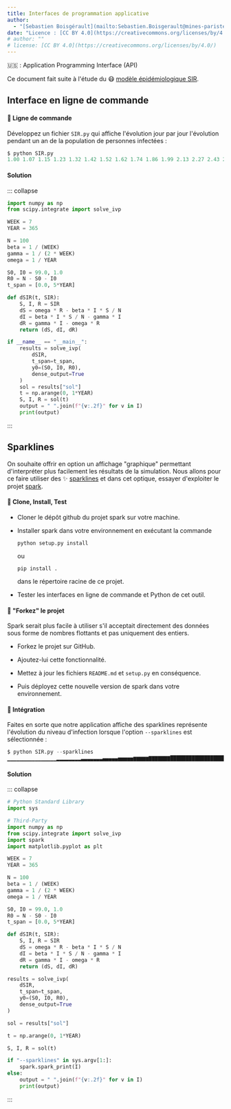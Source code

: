 ```yaml
---
title: Interfaces de programmation applicative
author: 
  - "[Sebastien Boisgérault](mailto:Sebastien.Boisgerault@mines-paristech.fr), MINES ParisTech"
date: "Licence : [CC BY 4.0](https://creativecommons.org/licenses/by/4.0/)"
# author: ""
# license: [CC BY 4.0](https://creativecommons.org/licenses/by/4.0/)
---
```


🇺🇸 : Application Programming Interface (API)

Ce document fait suite à l'étude du 😷 [modèle épidémiologique SIR].

[modèle épidémiologique SIR]: https://boisgera.github.io/python-advanced-companion/tps/fonctions/


## Interface en ligne de commande

#### 🚀 Ligne de commande

Développez un fichier `SIR.py` qui affiche l'évolution jour par jour 
l'évolution pendant un an de la population de personnes infectées :

``` python
$ python SIR.py
1.00 1.07 1.15 1.23 1.32 1.42 1.52 1.62 1.74 1.86 1.99 2.13 2.27 2.43 2.59 2.77 2.95 3.14 3.35 3.57 3.80 4.04 4.29 4.55 4.83 5.12 5.42 5.74 6.06 6.40 6.75 7.11 7.48 7.86 8.25 8.65 9.05 9.46 9.87 10.28 10.69 11.10 11.50 11.89 12.28 12.66 13.03 13.39 13.73 14.05 14.36 14.66 14.93 15.18 15.40 15.61 15.78 15.93 16.06 16.15 16.22 16.26 16.28 16.27 16.24 16.18 16.11 16.01 15.89 15.75 15.60 15.42 15.23 15.02 14.80 14.57 14.32 14.07 13.80 13.53 13.25 12.96 12.68 12.39 12.10 11.82 11.54 11.26 10.98 10.70 10.43 10.16 9.89 9.62 9.36 9.10 8.85 8.60 8.35 8.11 7.88 7.65 7.42 7.21 6.99 6.79 6.58 6.39 6.20 6.01 5.83 5.65 5.48 5.31 5.15 4.99 4.84 4.69 4.55 4.41 4.27 4.14 4.01 3.89 3.77 3.65 3.54 3.43 3.33 3.23 3.13 3.03 2.94 2.85 2.77 2.68 2.60 2.52 2.45 2.38 2.31 2.24 2.17 2.11 2.05 1.99 1.94 1.88 1.83 1.78 1.73 1.68 1.63 1.59 1.55 1.50 1.46 1.42 1.39 1.35 1.31 1.28 1.25 1.21 1.18 1.15 1.12 1.09 1.07 1.04 1.01 0.99 0.96 0.94 0.92 0.89 0.87 0.85 0.83 0.81 0.79 0.78 0.76 0.74 0.73 0.71 0.70 0.68 0.67 0.65 0.64 0.63 0.61 0.60 0.59 0.58 0.57 0.56 0.55 0.54 0.53 0.52 0.51 0.50 0.49 0.48 0.47 0.46 0.46 0.45 0.44 0.43 0.43 0.42 0.41 0.41 0.40 0.39 0.39 0.38 0.38 0.37 0.37 0.36 0.36 0.35 0.35 0.34 0.34 0.33 0.33 0.33 0.32 0.32 0.31 0.31 0.31 0.30 0.30 0.30 0.29 0.29 0.29 0.29 0.28 0.28 0.28 0.27 0.27 0.27 0.27 0.27 0.26 0.26 0.26 0.26 0.25 0.25 0.25 0.25 0.25 0.25 0.24 0.24 0.24 0.24 0.24 0.24 0.24 0.23 0.23 0.23 0.23 0.23 0.23 0.23 0.23 0.23 0.23 0.23 0.22 0.22 0.22 0.22 0.22 0.22 0.22 0.22 0.22 0.22 0.22 0.22 0.22 0.22 0.22 0.22 0.22 0.22 0.22 0.22 0.22 0.22 0.22 0.22 0.22 0.22 0.22 0.22 0.22 0.22 0.22 0.22 0.22 0.22 0.22 0.23 0.23 0.23 0.23 0.23 0.23 0.23 0.23 0.23 0.23 0.23 0.24 0.24 0.24 0.24 0.24 0.24 0.24 0.24 0.25 0.25 0.25 0.25 0.25 0.25 0.26 0.26 0.26 0.26 0.26 0.27 0.27 0.27 0.27 0.27 0.28 0.28 0.28 0.28 0.29 0.29 0.29 0.29 0.30 0.30 0.30 0.31 0.31 0.31 0.32
```

#### Solution

::: collapse

``` python
import numpy as np
from scipy.integrate import solve_ivp

WEEK = 7
YEAR = 365

N = 100
beta = 1 / (WEEK)
gamma = 1 / (2 * WEEK)
omega = 1 / YEAR

S0, I0 = 99.0, 1.0
R0 = N - S0 - I0
t_span = [0.0, 5*YEAR]

def dSIR(t, SIR):
    S, I, R = SIR
    dS = omega * R - beta * I * S / N
    dI = beta * I * S / N - gamma * I
    dR = gamma * I - omega * R  
    return (dS, dI, dR)

if __name__ == "__main__":
    results = solve_ivp(
        dSIR, 
        t_span=t_span, 
        y0=(S0, I0, R0), 
        dense_output=True
    )
    sol = results["sol"]
    t = np.arange(0, 1*YEAR)
    S, I, R = sol(t)
    output = " ".join(f"{v:.2f}" for v in I)
    print(output)
```

:::

## Sparklines

On souhaite offrir en option un affichage "graphique" permettant 
d'interpréter plus facilement les résultats de la simulation.
Nous allons pour ce faire utiliser des ✨ [sparklines] et 
dans cet optique, essayer d'exploiter le projet [spark].

#### 🚀 Clone, Install, Test

  - Cloner le dépôt github du projet spark sur votre machine. 

  - Installer spark dans votre environnement en exécutant la commande

    ```
    python setup.py install
    ``` 

    ou 

    ```
    pip install .
    ``` 

    dans le répertoire racine de ce projet.

  - Tester les interfaces en ligne de commande et Python de cet outil.

#### 🚀 "Forkez" le projet

Spark serait plus facile à utiliser s'il acceptait directement des données
sous forme de nombres flottants et pas uniquement des entiers.

  - Forkez le projet sur GitHub. 
  
  - Ajoutez-lui cette fonctionnalité.

  - Mettez à jour les fichiers `README.md` et `setup.py` en conséquence.

  - Puis déployez cette nouvelle version de spark dans votre environnement.

#### 🚀 Intégration

Faites en sorte que notre application affiche des sparklines représente 
l'évolution du niveau d'infection lorsque l'option `--sparklines` est
sélectionnée :

``` python
$ python SIR.py --sparklines
▁▁▁▁▁▁▁▁▁▁▁▁▁▁▁▁▂▂▂▂▂▂▂▂▃▃▃▃▃▃▃▄▄▄▄▄▅▅▅▅▅▆▆▆▆▆▇▇▇▇▇▇▇██████████████████▇▇▇▇▇▇▇▇▇▆▆▆▆▆▆▆▅▅▅▅▅▅▅▄▄▄▄▄▄▄▄▄▃▃▃▃▃▃▃▃▃▃▃▂▂▂▂▂▂▂▂▂▂▂▂▂▂▂▂▁▁▁▁▁▁▁▁▁▁▁▁▁▁▁▁▁▁▁▁▁▁▁▁▁▁▁▁▁▁▁▁▁▁▁▁▁▁▁
```

#### Solution

::: collapse

``` python
# Python Standard Library
import sys

# Third-Party
import numpy as np
from scipy.integrate import solve_ivp
import spark
import matplotlib.pyplot as plt

WEEK = 7
YEAR = 365

N = 100
beta = 1 / (WEEK)
gamma = 1 / (2 * WEEK)
omega = 1 / YEAR

S0, I0 = 99.0, 1.0
R0 = N - S0 - I0
t_span = [0.0, 5*YEAR]

def dSIR(t, SIR):
    S, I, R = SIR
    dS = omega * R - beta * I * S / N
    dI = beta * I * S / N - gamma * I
    dR = gamma * I - omega * R  
    return (dS, dI, dR)

results = solve_ivp(
    dSIR, 
    t_span=t_span, 
    y0=(S0, I0, R0), 
    dense_output=True
)

sol = results["sol"]

t = np.arange(0, 1*YEAR)

S, I, R = sol(t)

if "--sparklines" in sys.argv[1:]:
    spark.spark_print(I)
else:
    output = " ".join(f"{v:.2f}" for v in I)
    print(output)
```

:::


[sparklines]: https://en.wikipedia.org/wiki/Sparkline 
[spark]: https://github.com/boisgera/spark.py